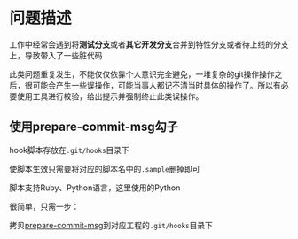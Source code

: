 # 问题描述

工作中经常会遇到将**测试分支**或者**其它开发分支**合并到特性分支或者待上线的分支上，导致带入了一些脏代码

此类问题重复发生，不能仅仅依靠个人意识完全避免，一堆复杂的git操作操作之后，很可能会产生一些误操作，可能当事人都记不清当时具体的操作了。所以有必要使用工具进行校验，给出提示并强制终止此类误操作。

## 使用prepare-commit-msg勾子

hook脚本存放在`.git/hooks`目录下

使脚本生效只需要将对应的脚本名中的`.sample`删掉即可

脚本支持Ruby、Python语言，这里使用的Python

很简单，只需一步：

拷贝[prepare-commit-msg](https://github.com/ninemilli-song/python-garden/blob/master/tools/prepare-commit-msg)到对应工程的`.git/hooks`目录下


